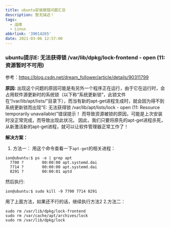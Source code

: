 ```yaml
---
title: ubuntu安装报错问题汇总
description: 暂无描述！
tags:
  - 运维
  - Linux
abbrlink: '39014265'
date: 2021-03-06 12:57:00
---
```




### ubuntu提示E: 无法获得锁 /var/lib/dpkg/lock-frontend - open (11: 资源暂时不可用)

参考：https://blog.csdn.net/dream_follower/article/details/90311799

**原因:**
出现这个问题的原因可能是有另外一个程序正在运行，由于它在运行时，会占用软件源更新时的系统锁（以下称“系统更新锁”，此锁文件在“/var/lib/apt/lists/”目录下），而当有新的apt-get进程生成时，就会因为得不到系统更新锁而出现”E: 无法获得锁 /var/lib/apt/lists/lock - open (11: Resource temporarily unavailable)”错误提示！
而导致资源被锁的原因，可能是上次安装时没正常完成，而导致出现此状况。
因此，我们只要将原先的apt-get进程杀死，从新激活新的apt-get进程，就可以让软件管理器正常工作了！

**解决方案：**
1. 方法一：
用这个命令查看一下`apt-get`的相关进程：

```shell
ion@ubuntu:$ ps -e | grep apt
  7700 ?        00:00:00 apt.systemd.dai
  7714 ?        00:00:00 apt.systemd.dai
  8291 ?        00:00:01 aptd
```

然后执行:

```
ion@ubuntu:$ sudo kill -9 7700 7714 8291
```

用了上面方法，如果还不行的话，继续执行方法2
2.方法二：

```
sudo rm /var/lib/dpkg/lock-frontend 
sudo rm /var/cache/apt/archives/lock  
sudo rm /var/lib/dpkg/lock  
```